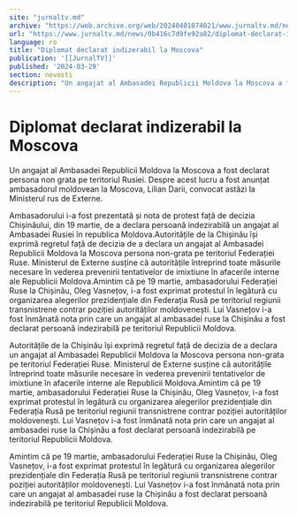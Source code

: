 ```yaml
---
site: "jurnaltv.md"
archive: "https://web.archive.org/web/20240401074021/www.jurnaltv.md/news/0b416c7d9fe92a82/diplomat-declarat-indizerabil-la-moscova.html"
url: "https://www.jurnaltv.md/news/0b416c7d9fe92a82/diplomat-declarat-indizerabil-la-moscova.html"
language: ro
title: "Diplomat declarat indizerabil la Moscova"
publication: '[[JurnalTV]]'
published: '2024-03-29'
section: novosti
description: "Un angajat al Ambasadei Republicii Moldova la Moscova a fost declarat persona non grata pe teritoriul Rusiei. Despre acest lucru a fost anunțat ambasadorul moldovean la Moscova, Lilian Darii, convocat astăzi la Ministerul rus de Externe."
---
```


# Diplomat declarat indizerabil la Moscova

Un angajat al Ambasadei Republicii Moldova la Moscova a fost declarat persona non grata pe teritoriul Rusiei. Despre acest lucru a fost anunțat ambasadorul moldovean la Moscova, Lilian Darii, convocat astăzi la Ministerul rus de Externe.

Ambasadorului i-a fost prezentată și nota de protest față de decizia Chișinăului, din 19 martie, de a declara persoană indezirabilă un angajat al Ambasadei Rusiei în republica Moldova.Autoritățile de la Chișinău își exprimă regretul față de decizia de a declara un angajat al Ambasadei Republicii Moldova la Moscova persona non-grata pe teritoriul Federației Ruse. Ministerul de Externe susține că autoritățile întreprind toate măsurile necesare în vederea prevenirii tentativelor de imixtiune în afacerile interne ale Republicii Moldova.Amintim că pe 19 martie, ambasadorului Federației Ruse la Chișinău, Oleg Vasnețov, i-a fost exprimat protestul în legătură cu organizarea alegerilor prezidențiale din Federația Rusă pe teritoriul regiunii transnistrene contrar poziției autorităților moldovenești. Lui Vasnețov i-a fost înmânată nota prin care un angajat al ambasadei ruse la Chișinău a fost declarat persoană indezirabilă pe teritoriul Republicii Moldova.

Autoritățile de la Chișinău își exprimă regretul față de decizia de a declara un angajat al Ambasadei Republicii Moldova la Moscova persona non-grata pe teritoriul Federației Ruse. Ministerul de Externe susține că autoritățile întreprind toate măsurile necesare în vederea prevenirii tentativelor de imixtiune în afacerile interne ale Republicii Moldova.Amintim că pe 19 martie, ambasadorului Federației Ruse la Chișinău, Oleg Vasnețov, i-a fost exprimat protestul în legătură cu organizarea alegerilor prezidențiale din Federația Rusă pe teritoriul regiunii transnistrene contrar poziției autorităților moldovenești. Lui Vasnețov i-a fost înmânată nota prin care un angajat al ambasadei ruse la Chișinău a fost declarat persoană indezirabilă pe teritoriul Republicii Moldova.

Amintim că pe 19 martie, ambasadorului Federației Ruse la Chișinău, Oleg Vasnețov, i-a fost exprimat protestul în legătură cu organizarea alegerilor prezidențiale din Federația Rusă pe teritoriul regiunii transnistrene contrar poziției autorităților moldovenești. Lui Vasnețov i-a fost înmânată nota prin care un angajat al ambasadei ruse la Chișinău a fost declarat persoană indezirabilă pe teritoriul Republicii Moldova.